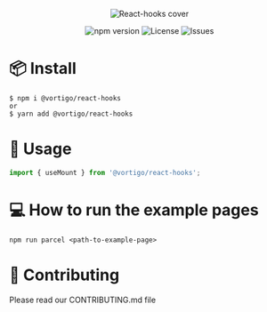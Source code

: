 <div align="center">

![React-hooks cover](https://user-images.githubusercontent.com/86121594/153103916-4b832e10-c3b7-43fe-b71e-fc1bc928a522.png)

![npm version](https://img.shields.io/npm/v/@vortigo/react-hooks) ![License](https://img.shields.io/npm/l/@vortigo/react-hooks) ![Issues](https://img.shields.io/github/issues/vortigo-digital/react-hooks)

</div>

# 📦 Install

```
$ npm i @vortigo/react-hooks
or
$ yarn add @vortigo/react-hooks
```

# 🔨 Usage

```ts
import { useMount } from '@vortigo/react-hooks';
```

# 💻 How to run the example pages

```
npm run parcel <path-to-example-page>
```

# 🤝 Contributing

Please read our CONTRIBUTING.md file
